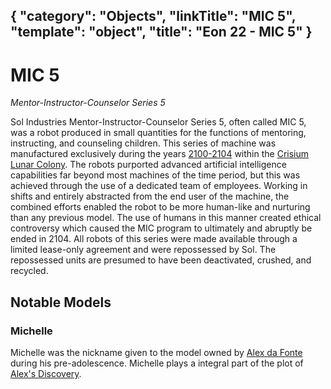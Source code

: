 {
    "category": "Objects",
    "linkTitle": "MIC 5",
    "template": "object",
    "title": "Eon 22 - MIC 5"
}
---

# MIC 5

*Mentor-Instructor-Counselor Series 5*

Sol Industries Mentor-Instructor-Counselor Series 5, often called MIC 5, was a robot produced in small quantities for the functions of mentoring, instructing, and counseling children.
This series of machine was manufactured exclusively during the years [2100-2104](/events/timeline#2100s) within the [Crisium Lunar Colony](/locations/crisium_lunar_colony).
The robots purported advanced artificial intelligence capabilities far beyond most machines of the time period, but this was achieved through the use of a dedicated team of employees.
Working in shifts and entirely abstracted from the end user of the machine, the combined efforts enabled the robot to be more human-like and nurturing than any previous model.
The use of humans in this manner created ethical controversy which caused the MIC program to ultimately and abruptly be ended in 2104.
All robots of this series were made available through a limited lease-only agreement and were repossessed by Sol.
The repossessed units are presumed to have been deactivated, crushed, and recycled.

## Notable Models

### Michelle

Michelle was the nickname given to the model owned by [Alex da Fonte](/people/alex-da-fonte) during his pre-adolescence.
Michelle plays a integral part of the plot of [Alex's Discovery](/media/short_stories/alexs_discovery).
